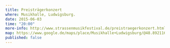 ```yaml
---
title: Preisträgerkonzert 
where: Musikhalle, Ludwigsburg.
date: 2015-06-03
time: "20:00"
more-info: http://www.strassenmusikfestival.de/preistraegerkonzert.html
map: https://www.google.de/maps/place/Musikhalle+Ludwigsburg/@48.892116,9.186733,17z/data=!3m1!4b1!4m2!3m1!1s0x4799d1bbe5b31c8b:0xa819362415a051c7?hl=de
published: false
---
```

